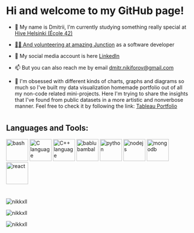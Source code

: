 <h1 align="left">Hi and welcome to my GitHub page!</h1>

- 🐝  My name is Dmitrii, I'm currently studying something really special at <a href="https://www.hive.fi/en/">Hive Helsinki (École 42)
  
- 👨‍💻  And volunteering at amazing <a href="https://www.hackjunction.com/">Junction</a> as a software developer
  
- 📱  My social media account is here <a href="https://www.linkedin.com/in/dmitriinikiforov/">LinkedIn</a>
  
- 📫  But you can also reach me by email dmitr.nikiforov@gmail.com
  
- 💼  I'm obsessed with different kinds of charts, graphs and diagrams so much so I've built my data visualization homemade portfolio out of all my non-code related mini-projects. Here I'm trying to share the insights that I've found from public datasets in a more artistic and nonverbose manner. Feel free to check it by following the link: <a href="https://public.tableau.com/app/profile/nikiforov.dmitrii/vizzes/">Tableau Portfolio</a>

#

<h2 align="left">Languages and Tools:</h2>

<p align='left'>
<img src="https://raw.githubusercontent.com/bablubambal/All_logo_and_pictures/1ac69ce5fbc389725f16f989fa53c62d6e1b4883/programming%20languages/bash.svg" alt="bash" height="60" width="60" />
<img src="https://raw.githubusercontent.com/bablubambal/All_logo_and_pictures/1ac69ce5fbc389725f16f989fa53c62d6e1b4883/programming%20languages/c.svg" alt="C language" height="60" width="60" />
<img src="https://raw.githubusercontent.com/bablubambal/All_logo_and_pictures/1ac69ce5fbc389725f16f989fa53c62d6e1b4883/programming%20languages/c%2B%2B.svg" alt="C++ language" height="60" width="60" /> 
<img src="https://raw.githubusercontent.com/bablubambal/All_logo_and_pictures/1ac69ce5fbc389725f16f989fa53c62d6e1b4883/programming%20languages/javascript.svg" alt="bablubambal" height="60" width="60" />
<img src="https://raw.githubusercontent.com/bablubambal/All_logo_and_pictures/1ac69ce5fbc389725f16f989fa53c62d6e1b4883/programming%20languages/python.svg" alt="python" height="60" width="60" />
<img src="https://raw.githubusercontent.com/bablubambal/All_logo_and_pictures/1ac69ce5fbc389725f16f989fa53c62d6e1b4883/frameworks/nodejs.svg" alt="nodejs" height="60" width="60" />
<img src="https://raw.githubusercontent.com/bablubambal/All_logo_and_pictures/1ac69ce5fbc389725f16f989fa53c62d6e1b4883/databases/mongodb.svg" alt="mongodb" height="60" width="60" /> 
<img src="https://raw.githubusercontent.com/bablubambal/All_logo_and_pictures/1ac69ce5fbc389725f16f989fa53c62d6e1b4883/frameworks/react.svg" alt="react" height="60" width="60" /> 
</p>

#

<div align="left">

<p><img align="center" src="https://github-readme-streak-stats.herokuapp.com/?user=nikkxll&theme=transparent" alt="nikkxll" /></p>

<p><img align="center" src="https://github-readme-stats.vercel.app/api?username=nikkxll&show_icons=true&locale=en&theme=transparent" alt="nikkxll" /></p>

<p><img align="center" src="https://github-readme-stats.vercel.app/api/top-langs?username=nikkxll&show_icons=true&locale=en&layout=compact&theme=transparent" alt="nikkxll"/></p>

</div>
